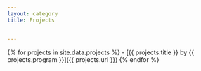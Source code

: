 ```yaml
---
layout: category
title: Projects


---
```


<div class="projects">
{% for projects in site.data.projects %}
- [{{ projects.title }} by {{ projects.program }}]({{ projects.url }})
{% endfor %}
</div>
